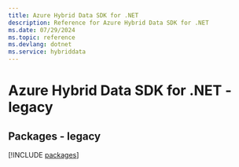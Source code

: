 ```yaml
---
title: Azure Hybrid Data SDK for .NET
description: Reference for Azure Hybrid Data SDK for .NET
ms.date: 07/29/2024
ms.topic: reference
ms.devlang: dotnet
ms.service: hybriddata
---
```

# Azure Hybrid Data SDK for .NET - legacy
## Packages - legacy
[!INCLUDE [packages](hybrid-data-index.md)]